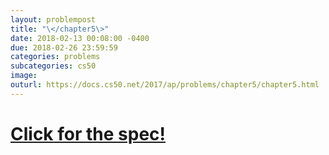 ```yaml
---
layout: problempost
title: "\</chapter5\>"
date: 2018-02-13 00:08:00 -0400
due: 2018-02-26 23:59:59
categories: problems
subcategories: cs50
image:
outurl: https://docs.cs50.net/2017/ap/problems/chapter5/chapter5.html
---
```


# [Click for the spec!]({{page.outurl}})
